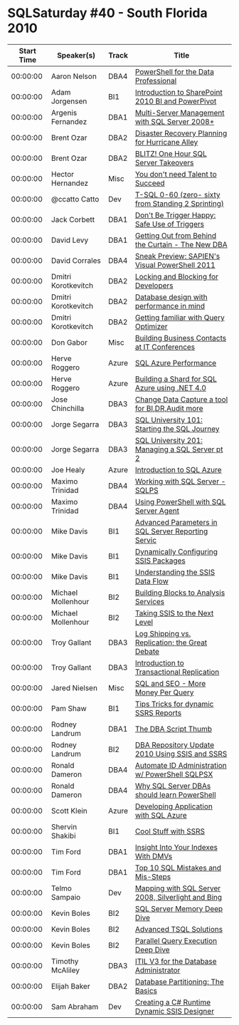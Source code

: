 # SQLSaturday #40 - South Florida 2010
Start Time|Speaker(s)|Track|Title
---|---|---|---
00:00:00|Aaron Nelson|DBA4|[PowerShell for the Data Professional](28391.md)
00:00:00|Adam Jorgensen|BI1|[Introduction to SharePoint 2010 BI and PowerPivot](28519.md)
00:00:00|Argenis Fernandez|DBA1|[Multi-Server Management with SQL Server 2008+](28804.md)
00:00:00|Brent Ozar|DBA2|[Disaster Recovery Planning for Hurricane Alley](29225.md)
00:00:00|Brent Ozar|DBA2|[BLITZ! One Hour SQL Server Takeovers](29226.md)
00:00:00|Hector Hernandez|Misc|[You don't need Talent to Succeed](29376.md)
00:00:00|@ccatto Catto|Dev|[T-SQL 0-60 (zero- sixty from Standing 2 Sprinting)](29388.md)
00:00:00|Jack Corbett|DBA1|[Don't Be Trigger Happy: Safe Use of Triggers](29599.md)
00:00:00|David Levy|DBA1|[Getting Out from Behind the Curtain - The New DBA ](29703.md)
00:00:00|David Corrales|DBA4|[Sneak Preview: SAPIEN's Visual PowerShell 2011](29804.md)
00:00:00|Dmitri Korotkevitch|DBA2|[Locking and Blocking for Developers](29928.md)
00:00:00|Dmitri Korotkevitch|DBA2|[ Database design with performance in mind](29929.md)
00:00:00|Dmitri Korotkevitch|DBA2|[Getting familiar with Query Optimizer](29930.md)
00:00:00|Don Gabor|Misc|[Building Business Contacts at IT Conferences](29943.md)
00:00:00|Herve Roggero|Azure|[SQL Azure Performance](30332.md)
00:00:00|Herve Roggero|Azure|[Building a Shard for SQL Azure using .NET 4.0](30333.md)
00:00:00|Jose Chinchilla|DBA3|[Change Data Capture a tool for BI,DR,Audit  more](30598.md)
00:00:00|Jorge Segarra|DBA3|[SQL University 101: Starting the SQL Journey](31020.md)
00:00:00|Jorge Segarra|DBA3|[SQL University 201: Managing a SQL Server pt 2](31021.md)
00:00:00|Joe Healy|Azure|[Introduction to SQL Azure](31047.md)
00:00:00|Maximo Trinidad|DBA4|[Working with SQL Server - SQLPS](31640.md)
00:00:00|Maximo Trinidad|DBA4|[Using PowerShell with SQL Server Agent ](31641.md)
00:00:00|Mike Davis|BI1|[Advanced Parameters in SQL Server Reporting Servic](31676.md)
00:00:00|Mike Davis|BI1|[Dynamically Configuring SSIS Packages](31677.md)
00:00:00|Mike Davis|BI1|[Understanding the SSIS Data Flow](31679.md)
00:00:00|Michael Mollenhour|BI2|[Building Blocks to Analysis Services](31965.md)
00:00:00|Michael Mollenhour|BI2|[Taking SSIS to the Next Level](31966.md)
00:00:00|Troy Gallant|DBA3|[Log Shipping vs. Replication; the Great Debate](32135.md)
00:00:00|Troy Gallant|DBA3|[Introduction to Transactional Replication](32136.md)
00:00:00|Jared  Nielsen|Misc|[SQL and SEO - More Money Per Query](32341.md)
00:00:00|Pam Shaw|BI1|[Tips  Tricks for dynamic SSRS Reports](32348.md)
00:00:00|Rodney Landrum|DBA1|[The DBA Script Thumb](32613.md)
00:00:00|Rodney Landrum|BI2|[DBA Repository Update 2010 Using SSIS and SSRS](32614.md)
00:00:00|Ronald Dameron|DBA4|[Automate ID Administration w/ PowerShell  SQLPSX](32633.md)
00:00:00|Ronald Dameron|DBA4|[Why SQL Server DBAs should learn PowerShell](32634.md)
00:00:00|Scott Klein|Azure|[Developing Application with SQL Azure](32831.md)
00:00:00|Shervin Shakibi|BI1|[Cool Stuff with SSRS](32920.md)
00:00:00|Tim Ford|DBA1|[Insight Into Your Indexes With DMVs](33010.md)
00:00:00|Tim Ford|DBA1|[Top 10 SQL Mistakes and Mis-Steps ](33012.md)
00:00:00|Telmo Sampaio|Dev|[Mapping with SQL Server 2008, Silverlight and Bing](33362.md)
00:00:00|Kevin Boles|BI2|[SQL Server Memory Deep Dive ](33504.md)
00:00:00|Kevin Boles|BI2|[Advanced TSQL Solutions](33505.md)
00:00:00|Kevin Boles|BI2|[Parallel Query Execution Deep Dive](33506.md)
00:00:00|Timothy McAliley|DBA3|[ITIL V3 for the Database Administrator](33659.md)
00:00:00|Elijah Baker|DBA2|[Database Partitioning: The Basics](33808.md)
00:00:00|Sam Abraham|Dev|[Creating a C# Runtime Dynamic SSIS Designer](34491.md)
